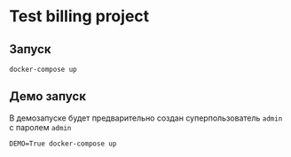 # Test billing project

## Запуск

    docker-compose up

## Демо запуск

В демозапуске будет предварительно создан суперпользователь `admin` с паролем `admin`

    DEMO=True docker-compose up

